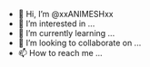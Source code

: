 - 👋 Hi, I’m @xxANIMESHxx
- 👀 I’m interested in ...
- 🌱 I’m currently learning ...
- 💞️ I’m looking to collaborate on ...
- 📫 How to reach me ...

<!---
xxANIMESHxx/xxANIMESHxx is a ✨ special ✨ repository because its `README.md` (this file) appears on your GitHub profile.
You can click the Preview link to take a look at your changes.
--->
